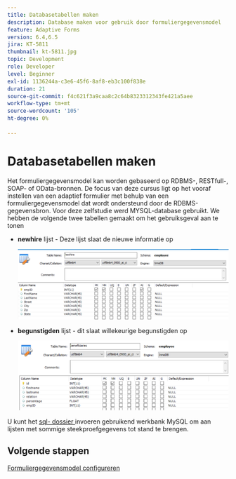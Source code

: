 ```yaml
---
title: Databasetabellen maken
description: Database maken voor gebruik door formuliergegevensmodel
feature: Adaptive Forms
version: 6.4,6.5
jira: KT-5811
thumbnail: kt-5811.jpg
topic: Development
role: Developer
level: Beginner
exl-id: 1136244a-c3e6-45f6-8af8-eb3c100f838e
duration: 21
source-git-commit: f4c621f3a9caa8c2c64b8323312343fe421a5aee
workflow-type: tm+mt
source-wordcount: '105'
ht-degree: 0%

---
```


# Databasetabellen maken

Het formuliergegevensmodel kan worden gebaseerd op RDBMS-, RESTfull-, SOAP- of OData-bronnen. De focus van deze cursus ligt op het vooraf instellen van een adaptief formulier met behulp van een formuliergegevensmodel dat wordt ondersteund door de RDBMS-gegevensbron. Voor deze zelfstudie werd MYSQL-database gebruikt. We hebben de volgende twee tabellen gemaakt om het gebruiksgeval aan te tonen

* **newhire** lijst - Deze lijst slaat de nieuwe informatie op

  ![ newhire ](assets/newhire-table.png)


* **begunstigden** lijst - dit slaat willekeurige begunstigden op

  ![ begunstigden ](assets/beneficiaries-table.png)

U kunt het [ sql- dossier ](assets/db-schema.sql) invoeren gebruikend werkbank MySQL om aan lijsten met sommige steekproefgegevens tot stand te brengen.

## Volgende stappen

[Formuliergegevensmodel configureren](./configuring-form-data-model.md)
